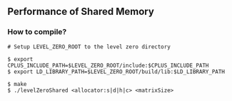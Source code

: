 ## Performance of Shared Memory

### How to compile?

```
# Setup LEVEL_ZERO_ROOT to the level zero directory

$ export CPLUS_INCLUDE_PATH=$LEVEL_ZERO_ROOT/include:$CPLUS_INCLUDE_PATH
$ export LD_LIBRARY_PATH=$LEVEL_ZERO_ROOT/build/lib:$LD_LIBRARY_PATH 

$ make 
$ ./levelZeroShared <allocator:s|d|h|c> <matrixSize>
```
